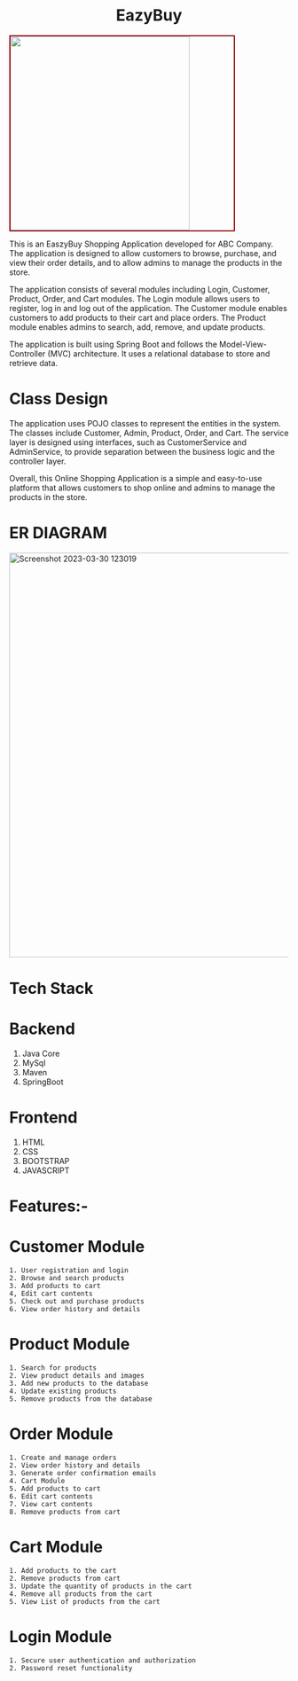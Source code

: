 <h1 align="center">EazyBuy</h1>
<img src="https://cdn.pixabay.com/photo/2018/03/06/08/59/online-3202912_640.jpg" alt="" style="width: 80%; height:350px; margin: 0 auto; border: 2px solid darkred;">

This is an EaszyBuy Shopping Application developed for ABC Company. The application is designed to allow customers to browse, purchase, and view their order details, and to allow admins to manage the products in the store.

The application consists of several modules including Login, Customer, Product, Order, and Cart modules. The Login module allows users to register, log in and log out of the application. The Customer module enables customers to add products to their cart and place orders. The Product module enables admins to search, add, remove, and update products.

The application is built using Spring Boot and follows the Model-View-Controller (MVC) architecture. It uses a relational database to store and retrieve data.

<h1>Class Design</h1>
The application uses POJO classes to represent the entities in the system. The classes include Customer, Admin, Product, Order, and Cart. The service layer is designed using interfaces, such as CustomerService and AdminService, to provide separation between the business logic and the controller layer.

Overall, this Online Shopping Application is a simple and easy-to-use platform that allows customers to shop online and admins to manage the products in the store.

# ER DIAGRAM
<img width="730" alt="Screenshot 2023-03-30 123019" src="https://drive.google.com/file/d/14o3_5Yb9W3B7doFBYT80_16R0GmWlJo-/view?usp=sharing">

<br/>


# Tech Stack
 # Backend
  
  1. Java Core
  2. MySql
  3. Maven
  4. SpringBoot
  
 # Frontend

  1. HTML
  2. CSS
  3. BOOTSTRAP
  4. JAVASCRIPT
# Features:-
  
  # Customer Module
  
    1. User registration and login
    2. Browse and search products
    3. Add products to cart
    4, Edit cart contents
    5. Check out and purchase products
    6. View order history and details
    
  # Product Module
  
    1. Search for products
    2. View product details and images
    3. Add new products to the database
    4. Update existing products
    5. Remove products from the database
    
  # Order Module
  
    1. Create and manage orders
    2. View order history and details
    3. Generate order confirmation emails
    4. Cart Module
    5. Add products to cart
    6. Edit cart contents
    7. View cart contents
    8. Remove products from cart
    
  # Cart Module 
  
    1. Add products to the cart
    2. Remove products from cart
    3. Update the quantity of products in the cart
    4. Remove all products from the cart
    5. View List of products from the cart 
    
    
  # Login Module
  
    1. Secure user authentication and authorization
    2. Password reset functionality
 
